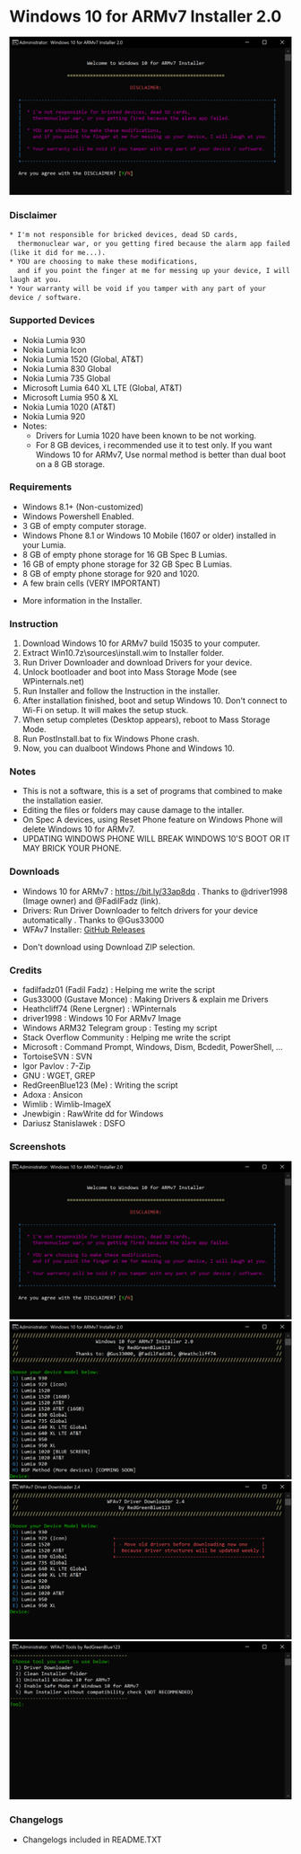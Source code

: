 # Windows 10 for ARMv7 Installer 2.0
![alt text](https://github.com/RedGreenBlue09/Assets/raw/master/WFAv7-1.BMP "WFAv7")
### Disclaimer
    * I'm not responsible for bricked devices, dead SD cards,
      thermonuclear war, or you getting fired because the alarm app failed (like it did for me...).
    * YOU are choosing to make these modifications,
      and if you point the finger at me for messing up your device, I will laugh at you.
    * Your warranty will be void if you tamper with any part of your device / software.
### Supported Devices
  - Nokia Lumia 930
  - Nokia Lumia Icon
  - Nokia Lumia 1520 (Global, AT&T)
  - Nokia Lumia 830 Global
  - Nokia Lumia 735 Global
  - Microsoft Lumia 640 XL LTE (Global, AT&T)
  - Microsoft Lumia 950 & XL
  - Nokia Lumia 1020 (AT&T)
  - Nokia Lumia 920
  - Notes:
	* Drivers for Lumia 1020 have been known to be not working.
    * For 8 GB devices, i recommended use it to test only. If you want Windows 10 for ARMv7,
      Use normal method is better than dual boot on a 8 GB storage.
### Requirements
  - Windows 8.1+ (Non-customized)
  - Windows Powershell Enabled.
  - 3 GB of empty computer storage.
  - Windows Phone 8.1 or Windows 10 Mobile (1607 or older) installed in your Lumia.
  - 8 GB of empty phone storage for 16 GB Spec B Lumias.
  - 16 GB of empty phone storage for 32 GB Spec B Lumias.
  - 8 GB of empty phone storage for 920 and 1020.
  - A few brain cells (VERY IMPORTANT)
  * More information in the Installer.
### Instruction
  1. Download Windows 10 for ARMv7 build 15035 to your computer.
  2. Extract Win10.7z\sources\install.wim  to  Installer folder.
  3. Run Driver Downloader and download Drivers for your device.
  4. Unlock bootloader and boot into Mass Storage Mode (see WPinternals.net)
  5. Run Installer and follow the Instruction in the installer.
  6. After installation finished, boot and setup Windows 10.
     Don't connect to Wi-Fi on setup. It will makes the setup stuck.
  7. When setup completes (Desktop appears), reboot to Mass Storage Mode.
  8. Run PostInstall.bat to fix Windows Phone crash.
  9. Now, you can dualboot Windows Phone and Windows 10.
### Notes
  * This is not a software, this is a set of programs that combined to make the installation easier.
  * Editing the files or folders may cause damage to the intaller.
  * On Spec A devices, using Reset Phone feature on Windows Phone will delete Windows 10 for ARMv7.
  * UPDATING WINDOWS PHONE WILL BREAK WINDOWS 10'S BOOT OR IT MAY BRICK YOUR PHONE.
### Downloads
  - Windows 10 for ARMv7  : https://bit.ly/33ap8dq
    . Thanks to @driver1998 (Image owner) and @FadilFadz (link).
  - Drivers: Run Driver Downloader to feltch drivers for your device automatically
    . Thanks to @Gus33000
  - WFAv7 Installer: [GitHub Releases](https://github.com/RedGreenBlue09/WFAv7_Installer/releases)
  * Don't download using Download ZIP selection.
### Credits
  - fadilfadz01 (Fadil Fadz)     : Helping me write the script
  - Gus33000 (Gustave Monce)     : Making Drivers & explain me Drivers
  - Heathcliff74 (Rene Lergner)  : WPinternals
  - driver1998                   : Windows 10 For ARMv7 Image
  - Windows ARM32 Telegram group : Testing my script
  - Stack Overflow Community     : Helping me write the script
  - Microsoft                    : Command Prompt, Windows, Dism, Bcdedit, PowerShell, ...
  - TortoiseSVN                  : SVN
  - Igor Pavlov                  : 7-Zip
  - GNU                          : WGET, GREP
  - RedGreenBlue123 (Me)         : Writing the script
  - Adoxa                        : Ansicon
  - Wimlib                       : Wimlib-ImageX
  - Jnewbigin                    : RawWrite dd for Windows
  - Dariusz Stanislawek          : DSFO
### Screenshots
![alt text](https://github.com/RedGreenBlue09/Assets/raw/master/WFAv7-1.BMP "WFAv7-S1")
![alt text](https://github.com/RedGreenBlue09/Assets/raw/master/WFAv7-2.BMP "WFAv7-S2")
![alt text](https://github.com/RedGreenBlue09/Assets/raw/master/WFAv7-3.BMP "WFAv7-DD")
![alt text](https://github.com/RedGreenBlue09/Assets/raw/master/WFAv7-4.BMP "WFAv7-TL")
### Changelogs
  - Changelogs included in README.TXT
